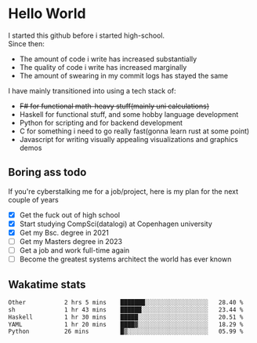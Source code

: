 # Hello World

I started this github before i started high-school.  
Since then:
- The amount of code i write has increased substantially
- The quality of code i write has increased marginally
- The amount of swearing in my commit logs has stayed the same

I have mainly transitioned into using a tech stack of:
- ~~F# for functional math-heavy stuff(mainly uni calculations)~~
- Haskell for functional stuff, and some hobby language development
- Python for scripting and for backend development
- C for something i need to go really fast(gonna learn rust at some point)
- Javascript for writing visually appealing visualizations and graphics demos

## Boring ass todo
If you're cyberstalking me for a job/project, here is my plan for the next couple of years
- [x] Get the fuck out of high school
- [x] Start studying CompSci(datalogi) at Copenhagen university
- [x] Get my Bsc. degree in 2021
- [ ] Get my Masters degree in 2023
- [ ] Get a job and work full-time again
- [ ] Become the greatest systems architect the world has ever known

## Wakatime stats
<!--START_SECTION:waka-->

```txt
Other           2 hrs 5 mins    ███████░░░░░░░░░░░░░░░░░░   28.40 %
sh              1 hr 43 mins    ██████░░░░░░░░░░░░░░░░░░░   23.44 %
Haskell         1 hr 30 mins    █████░░░░░░░░░░░░░░░░░░░░   20.51 %
YAML            1 hr 20 mins    ████▓░░░░░░░░░░░░░░░░░░░░   18.29 %
Python          26 mins         █▒░░░░░░░░░░░░░░░░░░░░░░░   05.99 %
```

<!--END_SECTION:waka-->
